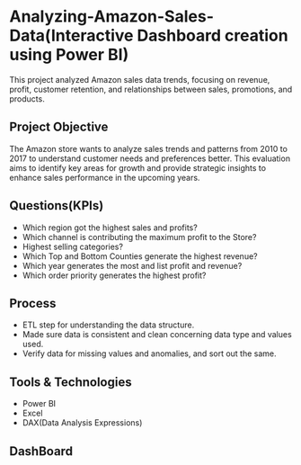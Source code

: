 # Analyzing-Amazon-Sales-Data(Interactive Dashboard creation using Power BI)
This project analyzed Amazon sales data trends, focusing on revenue, profit, customer retention, and relationships between sales, promotions, and products.

## Project Objective
The Amazon store wants to analyze sales trends and patterns from 2010 to 2017 to understand customer needs and preferences better. This evaluation aims to identify key areas for growth and provide strategic insights to enhance sales performance in the upcoming years.

## Questions(KPIs)
- Which region got the highest sales and profits?
- Which channel is contributing the maximum profit to the Store?
- Highest selling categories?
- Which Top and Bottom Counties generate the highest revenue?
- Which year generates the most and list profit and revenue?
- Which order priority generates the highest profit?

## Process
- ETL step for understanding the data structure.
- Made sure data is consistent and clean concerning data type and values used.
- Verify data for missing values and anomalies, and sort out the same.

## Tools & Technologies
- Power BI
- Excel
- DAX(Data Analysis Expressions)

## DashBoard

 
 

